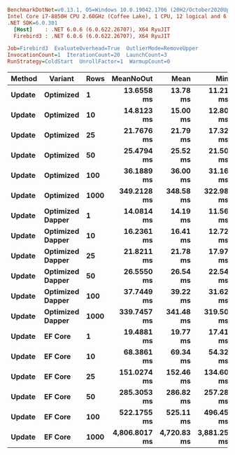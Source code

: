 ``` ini

BenchmarkDotNet=v0.13.1, OS=Windows 10.0.19042.1706 (20H2/October2020Update)
Intel Core i7-8850H CPU 2.60GHz (Coffee Lake), 1 CPU, 12 logical and 6 physical cores
.NET SDK=6.0.301
  [Host]    : .NET 6.0.6 (6.0.622.26707), X64 RyuJIT
  Firebird3 : .NET 6.0.6 (6.0.622.26707), X64 RyuJIT

Job=Firebird3  EvaluateOverhead=True  OutlierMode=RemoveUpper  
InvocationCount=1  IterationCount=20  LaunchCount=3  
RunStrategy=ColdStart  UnrollFactor=1  WarmupCount=0  

```
|      Method |         Variant | Rows |     MeanNoOut |        Mean |         Min |          Q1 |      Median |          Q3 |         Max |
|------------ |---------------- |----- |--------------:|------------:|------------:|------------:|------------:|------------:|------------:|
| **Update** |       **Optimized** |    **1** |    **13.6558 ms** |    **13.78 ms** |    **11.21 ms** |    **12.67 ms** |    **13.69 ms** |    **14.64 ms** |    **17.20 ms** |
| **Update** |       **Optimized** |   **10** |    **14.8123 ms** |    **15.00 ms** |    **12.80 ms** |    **14.04 ms** |    **14.86 ms** |    **15.38 ms** |    **18.80 ms** |
| **Update** |       **Optimized** |   **25** |    **21.7676 ms** |    **21.79 ms** |    **17.32 ms** |    **19.99 ms** |    **21.78 ms** |    **23.03 ms** |    **26.67 ms** |
| **Update** |       **Optimized** |   **50** |    **25.4794 ms** |    **25.52 ms** |    **21.50 ms** |    **24.02 ms** |    **25.34 ms** |    **26.59 ms** |    **31.04 ms** |
| **Update** |       **Optimized** |  **100** |    **36.1889 ms** |    **36.00 ms** |    **31.16 ms** |    **34.89 ms** |    **36.19 ms** |    **37.21 ms** |    **38.72 ms** |
| **Update** |       **Optimized** | **1000** |   **349.2128 ms** |   **348.58 ms** |   **322.98 ms** |   **341.49 ms** |   **349.04 ms** |   **355.87 ms** |   **375.87 ms** |
| **Update** | **Optimized Dapper** |    **1** |    **14.0814 ms** |    **14.19 ms** |    **11.56 ms** |    **13.47 ms** |    **14.04 ms** |    **14.90 ms** |    **17.85 ms** |
| **Update** | **Optimized Dapper** |   **10** |    **16.2361 ms** |    **16.41 ms** |    **12.72 ms** |    **14.09 ms** |    **16.29 ms** |    **18.26 ms** |    **22.26 ms** |
| **Update** | **Optimized Dapper** |   **25** |    **21.8211 ms** |    **21.78 ms** |    **17.97 ms** |    **20.27 ms** |    **21.72 ms** |    **23.36 ms** |    **26.91 ms** |
| **Update** | **Optimized Dapper** |   **50** |    **26.5550 ms** |    **26.54 ms** |    **22.54 ms** |    **25.45 ms** |    **26.39 ms** |    **27.82 ms** |    **31.08 ms** |
| **Update** | **Optimized Dapper** |  **100** |    **37.7449 ms** |    **39.22 ms** |    **31.62 ms** |    **36.08 ms** |    **37.75 ms** |    **40.49 ms** |    **54.67 ms** |
| **Update** | **Optimized Dapper** | **1000** |   **339.7457 ms** |   **341.48 ms** |   **319.50 ms** |   **333.68 ms** |   **339.27 ms** |   **347.72 ms** |   **374.09 ms** |
| **Update** |          **EF Core** |    **1** |    **19.4881 ms** |    **19.77 ms** |    **17.41 ms** |    **18.67 ms** |    **19.44 ms** |    **20.71 ms** |    **24.90 ms** |
| **Update** |          **EF Core** |   **10** |    **68.3861 ms** |    **69.34 ms** |    **54.32 ms** |    **64.04 ms** |    **67.22 ms** |    **74.76 ms** |    **85.55 ms** |
| **Update** |          **EF Core** |   **25** |   **151.0274 ms** |   **152.46 ms** |   **134.60 ms** |   **145.60 ms** |   **149.49 ms** |   **158.43 ms** |   **182.68 ms** |
| **Update** |          **EF Core** |   **50** |   **285.3053 ms** |   **286.82 ms** |   **257.28 ms** |   **274.98 ms** |   **283.87 ms** |   **294.61 ms** |   **344.17 ms** |
| **Update** |          **EF Core** |  **100** |   **522.1755 ms** |   **525.11 ms** |   **496.45 ms** |   **513.59 ms** |   **521.12 ms** |   **541.23 ms** |   **570.72 ms** |
| **Update** |          **EF Core** | **1000** | **4,806.8017 ms** | **4,720.83 ms** | **3,881.25 ms** | **4,097.73 ms** | **5,150.02 ms** | **5,212.87 ms** | **5,365.09 ms** |
